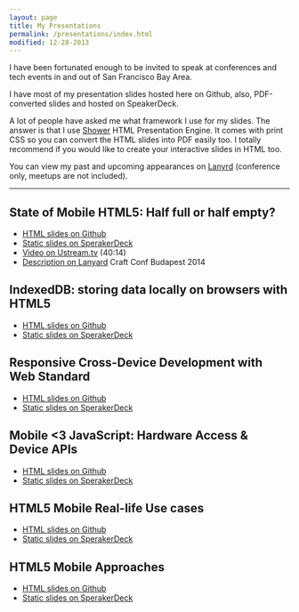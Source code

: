 ```yaml
---
layout: page
title: My Presentations
permalink: /presentations/index.html
modified: 12-28-2013
---
```


I have been fortunated enough to be invited to speak at conferences and tech events in and out of San Francisco Bay Area.

I have most of my presentation slides hosted here on Github, also, PDF-converted slides and hosted on SpeakerDeck.

A lot of people have asked me what framework I use for my slides. The answer is that I use [Shower][shower] HTML Presentation Engine. It comes with print CSS so you can convert the HTML slides into PDF easily too. I totally recommend if you would like to create your interactive slides in HTML too.

You can view my past and upcoming appearances on [Lanyrd][lan] (conference only, meetups are not included).

---

## State of Mobile HTML5: Half full or half empty?

* [HTML slides on Github][6]
* [Static slides on SperakerDeck][6a]
* [Video on Ustream.tv][6b] (40:14)
* [Description on Lanyard][6c] Craft Conf Budapest 2014

<script async class="speakerdeck-embed" data-id="d27b12d0b6d20131d6591a515edcce73" data-ratio="1.6" src="//speakerdeck.com/assets/embed.js"></script>

## IndexedDB: storing data locally on browsers with HTML5

* [HTML slides on Github][5]
* [Static slides on SperakerDeck][5a]

<script async class="speakerdeck-embed" data-id="bda5d8c019b201318b443620859eaef1" data-ratio="1.6" src="//speakerdeck.com/assets/embed.js"></script>

## Responsive Cross-Device Development with Web Standard

* [HTML slides on Github][4]
* [Static slides on SperakerDeck][4a]

## Mobile <3 JavaScript: Hardware Access & Device APIs

* [HTML slides on Github][3]
* [Static slides on SperakerDeck][3a]

## HTML5 Mobile Real-life Use cases

* [HTML slides on Github][2]
* [Static slides on SperakerDeck][2a]

## HTML5 Mobile Approaches

* [HTML slides on Github][1]
* [Static slides on SperakerDeck][1a]


[6]: http://girliemac.github.io/presentation-slides/html5-mobile-2014/index.html
[6a]: https://speakerdeck.com/girlie_mac/the-state-of-mobile-html5-2013-2014
[6b]: http://www.ustream.tv/recorded/46665412
[6c]: http://lanyrd.com/2014/craftconf/sctqdr/
[5]: http://girliemac.github.io/presentation-slides/html5-indexedDB/index.html
[5a]: https://speakerdeck.com/girlie_mac/indexeddb-storing-data-locally-on-browsers-with-html5
[4]: http://girliemac.github.io/presentation-slides/html5-mobile-approach/rwd.html
[4a]: https://speakerdeck.com/girlie_mac/sf-html5-updated-responsive-cross-device-development-with-web-standards
[3]: http://girliemac.github.com/presentation-slides/html5-mobile-approach/deviceAPIs.html
[3a]: https://speakerdeck.com/girlie_mac/mobile-javascript-hardware-access-and-device-apis
[2]: http://girliemac.github.com/presentation-slides/html5-mobile-approach/html5-mobile-usecases
[2a]: https://speakerdeck.com/girlie_mac/mobile-html5-use-cases-coremob-camera-app-showcase
[1]: http://girliemac.github.com/presentation-slides/html5-mobile-approach/
[1a]: https://speakerdeck.com/girlie_mac/html5-mobile-approaches

[shower]: https://github.com/shower/shower

[lan]: http://lanyrd.com/profile/girlie_mac/


